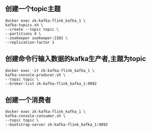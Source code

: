 ##  创建一个topic主题
```shell
docker exec zk-kafka-flink_kafka_1 \
kafka-topics.sh \
--create --topic topic \
--partitions 4 \
--zookeeper zookeeper:2181 \
--replication-factor 1
```

## 创建命令行输入数据的kafka生产者,主题为topic
```shell
docker exec -it zk-kafka-flink_kafka_1 \
kafka-console-producer.sh \
--topic topic \
--broker-list zk-kafka-flink_kafka_1:9092
```

## 创建一个消费者
```shell
docker exec zk-kafka-flink_kafka_1 \
kafka-console-consumer.sh \
--topic topic \
--bootstrap-server zk-kafka-flink_kafka_1:9092
```

